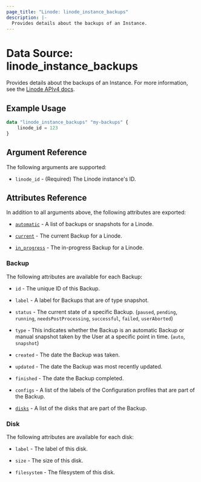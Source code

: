 ```yaml
---
page_title: "Linode: linode_instance_backups"
description: |-
  Provides details about the backups of an Instance.
---
```


# Data Source: linode\_instance_backups

Provides details about the backups of an Instance.
For more information, see the [Linode APIv4 docs](https://techdocs.akamai.com/linode-api/reference/get-backups).

## Example Usage

```terraform
data "linode_instance_backups" "my-backups" {
    linode_id = 123
}
```

## Argument Reference

The following arguments are supported:

* `linode_id` - (Required) The Linode instance's ID.

## Attributes Reference

In addition to all arguments above, the following attributes are exported:

* [`automatic`](#backup) - A list of backups or snapshots for a Linode.

* [`current`](#backup) - The current Backup for a Linode.

* [`in_progress`](#backup) - The in-progress Backup for a Linode.

### Backup

The following attributes are available for each Backup:

* `id` - The unique ID of this Backup.

* `label` - A label for Backups that are of type snapshot.

* `status` - The current state of a specific Backup. (`paused`, `pending`, `running`, `needsPostProcessing`, `successful`, `failed`, `userAborted`)

* `type` - This indicates whether the Backup is an automatic Backup or manual snapshot taken by the User at a specific point in time. (`auto`, `snapshot`)

* `created` - The date the Backup was taken.

* `updated` - The date the Backup was most recently updated.

* `finished` - The date the Backup completed.

* `configs` - A list of the labels of the Configuration profiles that are part of the Backup.

* [`disks`](#disk) - A list of the disks that are part of the Backup.

### Disk

The following attributes are available for each disk:

* `label` - The label of this disk.

* `size` - The size of this disk.

* `filesystem` - The filesystem of this disk.
